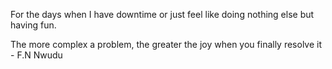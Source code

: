 For the days when I have downtime or just feel like doing nothing else but having fun.

The more complex a problem, the greater the joy when you finally resolve it - F.N Nwudu
